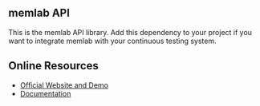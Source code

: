 ## memlab API

This is the memlab API library. Add this dependency to your project
if you want to integrate memlab with your continuous testing system.

## Online Resources
* [Official Website and Demo](https://facebookincubator.github.io/memlab)
* [Documentation](https://facebookincubator.github.io/memlab/docs/intro)
